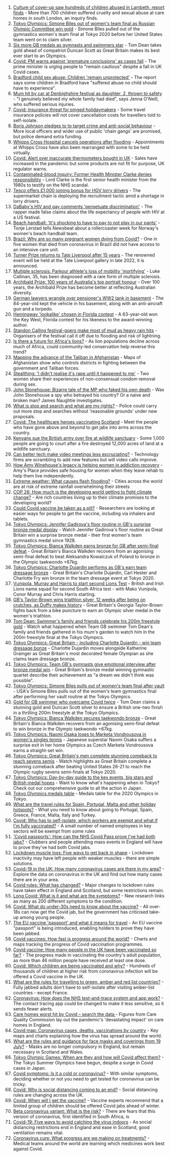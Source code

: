 1. [Culture of cover-up saw hundreds of children abused in Lambeth, report finds](https://www.bbc.co.uk/news/uk-57984924) - More than 700 children suffered cruelty and sexual abuse at care homes in south London, an inquiry finds.
2. [Tokyo Olympics: Simone Biles out of women's team final as Russian Olympic Committee win gold](https://www.bbc.co.uk/sport/olympics/57982665) - Simone Biles pulled out of the gymnastics women's team final at Tokyo 2020 before her United States team went on to claim silver.
3. [Six more GB medals as gymnasts and swimmers star](https://www.bbc.co.uk/sport/olympics/57980135) - Tom Dean takes gold ahead of compatriot Duncan Scott as Great Britain makes its best ever start to an Olympics.
4. [Covid: PM warns against 'premature conclusions' as cases fall](https://www.bbc.co.uk/news/uk-57981899) - The prime minister is urging people to "remain cautious" despite a fall in UK Covid cases.
5. [Bradford child sex abuse: Children 'remain unprotected'](https://www.bbc.co.uk/news/uk-england-leeds-57982761) - The report says some children in Bradford have "suffered abuse no child should have to experience".
6. [Mum hit by car at Denbighshire festival as daughter, 2, thrown to safety](https://www.bbc.co.uk/news/uk-wales-57979208) - "I genuinely believed my whole family had died", says Jenna O'Neill, who suffered serious injuries.
7. [Covid: Insurance threat for pinged holidaymakers](https://www.bbc.co.uk/news/business-57983455) - Some travel insurance policies will not cover cancellation costs for travellers told to self-isolate.
8. [Boris Johnson pledges to to target crime and anti-social behaviour](https://www.bbc.co.uk/news/uk-politics-57978618) - More local officers and wider use of public 'chain gangs' are promised, but police demand extra funding.
9. [Whipps Cross Hospital cancels operations after flooding](https://www.bbc.co.uk/news/uk-england-london-57964769) - Appointments at Whipps Cross have also been rearranged with some to be held virtually.
10. [Covid: Alert over inaccurate thermometers bought in UK](https://www.bbc.co.uk/news/health-57982479) - Sales have increased in the pandemic but some products are not fit for purpose, UK regulator warns.
11. [Contaminated-blood inquiry: Former Health Minister Clarke denies responsibility](https://www.bbc.co.uk/news/uk-57986582) - Lord Clarke is the first senior health minister from the 1980s to testify on the NHS scandal.
12. [Tesco offers £1,000 joining bonus for HGV lorry drivers](https://www.bbc.co.uk/news/business-57983698) - The supermarket chain is deploying the recruitment tactic amid a shortage in lorry drivers.
13. [DaBaby's HIV and gay comments 'perpetuate discrimination'](https://www.bbc.co.uk/news/newsbeat-57984070) - The rapper made false claims about the life expectancy of people with HIV at a US festival.
14. [Beach handball: 'It's shocking to have to pay to not play in our pants'](https://www.bbc.co.uk/news/uk-57940896) - Tonje Lerstad tells Newsbeat about a rollercoaster week for Norway's women's beach handball team.
15. [Brazil: Why are so many pregnant women dying from Covid?](https://www.bbc.co.uk/news/world-latin-america-57974754) - One in five women that died from coronavirus in Brazil did not have access to an intensive care unit.
16. [Turner Prize returns to Tate Liverpool after 15 years](https://www.bbc.co.uk/news/uk-england-merseyside-57982406) - The renowned event will be held at the Tate Liverpool gallery in late 2022, it is announced.
17. [Multiple sclerosis: Parkour athlete's loss of mobility 'mortifying'](https://www.bbc.co.uk/news/uk-england-nottinghamshire-57932996) - Luke Callinan, 35, has been diagnosed with a rare form of multiple sclerosis.
18. [Archibald Prize: 100 years of Australia's top portrait honour](https://www.bbc.co.uk/news/world-australia-57967778) - Over 100 years, the Archibald Prize has become better at reflecting Australian diversity.
19. [German lawyers wrangle over pensioner's WW2 tank in basement](https://www.bbc.co.uk/news/world-europe-57965260) - The 84-year-old kept the vehicle in his basement, along with an anti-aircraft gun and a torpedo.
20. [Hemingway 'lookalike' chosen in Florida contest](https://www.bbc.co.uk/news/world-us-canada-57978084) - A 63-year-old won the Key West, Florida contest for his likeness to the award-winning author.
21. [Standon Calling festival-goers make most of mud as heavy rain hits](https://www.bbc.co.uk/news/uk-england-beds-bucks-herts-57969974) - Organisers of the festival call it off due to flooding and risk of lightning.
22. [Is there a future for Africa's lions?](https://www.bbc.co.uk/news/science-environment-57968405) - As lion populations decline across much of Africa, could community-led conservation help reverse this trend?
23. [Mapping the advance of the Taliban in Afghanistan](https://www.bbc.co.uk/news/world-asia-57933979) - Maps of Afghanistan show who controls districts in fighting between the government and Taliban forces.
24. [Stealthing: 'I didn't realise it's rape until it happened to me'](https://www.bbc.co.uk/news/newsbeat-57618003) - Two women share their experiences of non-consensual condom removal during sex.
25. [John Stonehouse: Bizarre tale of the MP who faked his own death](https://www.bbc.co.uk/news/uk-politics-57942759) - Was John Stonehouse a spy who betrayed his country? Or a naive and broken man? James Naughtie investigates.
26. [What is stop and search and what are my rights?](https://www.bbc.co.uk/news/explainers-47475566) - Police could carry out more stop and searches without 'reasonable grounds' under new proposals.
27. [Covid: The healthcare heroes vaccinating Scotland](https://www.bbc.co.uk/news/uk-scotland-57602460) - Meet the people who have gone above and beyond to get jabs into arms across the country.
28. [Kenyans sue the British army over fire at wildlife sanctuary](https://www.bbc.co.uk/news/world-africa-57486433) - Some 1,000 people are going to court after a fire destroyed 12,000 acres of land at a wildlife sanctuary.
29. [Can better tech make video meetings less excruciating?](https://www.bbc.co.uk/news/business-57720504) - Technology firms are scrambling to add new features but will video calls improve.
30. [How Amy Winehouse's legacy is helping women in addiction recovery](https://www.bbc.co.uk/news/newsbeat-57975385) - Amy's Place provides safe housing for women when they leave rehab to help them live independently.
31. [Extreme weather: What causes flash flooding?](https://www.bbc.co.uk/news/science-environment-57969877) - Cities across the world are at risk of extreme rainfall overwhelming their streets
32. [COP 26: How much is the developing world getting to fight climate change?](https://www.bbc.co.uk/news/57975275) - Are rich countries living up to their climate promises to the developing world?
33. [Could Covid vaccine be taken as a pill?](https://www.bbc.co.uk/news/health-57553602) - Researchers are looking at easier ways for people to get the vaccine, including via inhalers and tablets.
34. [Tokyo Olympics: Jennifer Gadirova's floor routine in GB's surprise bronze medal display](https://www.bbc.co.uk/sport/av/olympics/57987512) - Watch Jennifer Gadirova's floor routine as Great Britain win a surprise bronze medal - their first women's team gymnastics medal since 1928.
35. [Tokyo Olympics: Bianca Walkden earns bronze for GB after semi-final defeat](https://www.bbc.co.uk/sport/av/olympics/57982790) - Great Britain's Bianca Walkden recovers from an agonising semi-final defeat to beat Aleksandra Kowalczuk of Poland to bronze in the Olympic taekwondo +67kg.
36. [Tokyo Olympics: Charlotte Dujardin performs as GB's earn team dressage bronze](https://www.bbc.co.uk/sport/av/olympics/57987518) - Great Britain's Charlotte Dujardin, Carl Hester and Charlotte Fry win bronze in the team dressage event at Tokyo 2020.
37. [Vunipola, Murray and Harris to start second Lions Test](https://www.bbc.co.uk/sport/rugby-union/57983305) - British and Irish Lions name squad for second South Africa test - with Mako Vunipola, Conor Murray and Chris Harris starting.
38. [GB's Taylor-Brown wins triathlon silver, 12 weeks after being on crutches, as Duffy makes history](https://www.bbc.co.uk/sport/olympics/57979326) - Great Britain's Georgia Taylor-Brown fights back from a bike puncture to earn an Olympic silver medal in the women's triathlon.
39. [Tom Dean: Swimmer's family and friends celebrate his 200m freestyle gold](https://www.bbc.co.uk/sport/av/olympics/57979950) - Watch what happened when Team GB swimmer Tom Dean's family and friends gathered in his mum's garden to watch him in the 200m freestyle final at the Tokyo Olympics.
40. [Tokyo Olympics: Great Britain - including Charlotte Dujardin - win team dressage bonze](https://www.bbc.co.uk/sport/olympics/57982071) - Charlotte Dujardin moves alongside Katherine Grainger as Great Britain's most decorated female Olympian as she claims team dressage bronze.
41. [Tokyo Olympics: Team GB's gymnasts give emotional interview after bronze medal win](https://www.bbc.co.uk/sport/av/olympics/57982642) - Great Britain's bronze medal winning gymnastic quartet describe their achievement as "a dream we didn't think was possible".
42. [Tokyo Olympics: Simone Biles pulls out of women's team final after vault](https://www.bbc.co.uk/sport/av/olympics/57984124) - USA's Simone Biles pulls out of the women's team gymnastics final after performing her vault routine at the Tokyo Olympics.
43. [Gold for GB swimmer who overcame Covid twice](https://www.bbc.co.uk/sport/olympics/57979697) - Tom Dean claims a stunning gold and Duncan Scott silver to ensure a British one-two finish in a thrilling 200m freestyle at the Tokyo Olympics.
44. [Tokyo Olympics: Bianca Walkden secures taekwondo bronze](https://www.bbc.co.uk/sport/olympics/57983765) - Great Britain's Bianca Walkden recovers from an agonising semi-final defeat to win bronze in the Olympic taekwondo +67kg.
45. [Tokyo Olympics: Naomi Osaka loses to Marketa Vondrousova in women's singles tennis](https://www.bbc.co.uk/sport/olympics/57980493) - Japanese superstar Naomi Osaka suffers a surprise exit in her home Olympics as Czech Marketa Vondrousova earns a straight-set win.
46. [Tokyo Olympics: Great Britain's men complete stunning comeback to reach sevens semis](https://www.bbc.co.uk/sport/av/olympics/57982787) - Watch highlights as Great Britain complete a stunning comeback after beating United States 26-21 to reach the Olympic rugby sevens semi-finals at Tokyo 2020.
47. [Tokyo Olympics: Day-by-day guide to the key events, big stars and British medal hopes](https://www.bbc.co.uk/sport/olympics/57778808) - Want to know what's happening when in Tokyo? Check out our comprehensive guide to all the action in Japan.
48. [Tokyo Olympics medals table](https://www.bbc.co.uk/sport/olympics/57836709) - Medals table for the 2020 Olympics in Tokyo.
49. [What are the travel rules for Spain, Portugal, Malta and other holiday hotspots?](https://www.bbc.co.uk/news/explainers-56997931) - What you need to know about going to Portugal, Spain, Greece, France, Malta, Italy and Turkey.
50. [Covid: Who has to self-isolate, which workers are exempt and what if I'm fully vaccinated?](https://www.bbc.co.uk/news/explainers-54239922) - A small number of named employees in key sectors will be exempt from some rules
51. ['Covid passports': How can the NHS Covid Pass prove I've had both jabs?](https://www.bbc.co.uk/news/explainers-55718553) - Clubbers and people attending mass events in England will have to prove they've had both Covid jabs.
52. [Lockdown muscle loss: Five ways to get back in shape](https://www.bbc.co.uk/news/uk-56887390) - Lockdown inactivity may have left people with weaker muscles - there are simple solutions.
53. [Covid-19 in the UK: How many coronavirus cases are there in my area?](https://www.bbc.co.uk/news/uk-51768274) - Explore the data on coronavirus in the UK and find out how many cases there are in your area.
54. [Covid rules: What has changed?](https://www.bbc.co.uk/news/explainers-52530518) - Major changes to lockdown rules have taken effect in England and Scotland, but some restrictions remain.
55. [Long Covid: What is it and what are the symptoms?](https://www.bbc.co.uk/news/health-57833394) - New research links as many as 200 different symptoms to the condition.
56. [Covid: What do under-30s need to know about the vaccine?](https://www.bbc.co.uk/news/health-57273875) - All over-18s can now get the Covid jab, but the government has criticised take-up among young people.
57. [The EU vaccine 'passport' and what it means for travel](https://www.bbc.co.uk/news/explainers-57665765) - An EU vaccine "passport" is being introduced, enabling holders to prove they have been jabbed.
58. [Covid vaccines: How fast is progress around the world?](https://www.bbc.co.uk/news/world-56237778) - Charts and maps tracking the progress of Covid vaccination programmes.
59. [Covid vaccine: How many people in the UK have been vaccinated so far?](https://www.bbc.co.uk/news/health-55274833) - The progress made in vaccinating the country's adult population, as more than 46 million people have received at least one dose.
60. [Covid: Which children are being vaccinated and why?](https://www.bbc.co.uk/news/health-57888429) - Hundreds of thousands of children at higher risk from coronavirus infection will be offered a Covid vaccine in the UK.
61. [What are the rules for travelling to green, amber and red list countries?](https://www.bbc.co.uk/news/explainers-52544307) - Fully jabbed adults don't have to self-isolate after visiting amber-list countries - except France.
62. [Coronavirus: How does the NHS test-and-trace system and app work?](https://www.bbc.co.uk/news/explainers-52442754) - The contact tracing app could be changed to make it less sensitive, so it sends fewer alerts.
63. [Care homes worst hit by Covid – search the data ](https://www.bbc.co.uk/news/uk-politics-57905821) - Figures from Care Quality Commission lay out the pandemic's 'devastating impact' on care homes in England.
64. [Covid map: Coronavirus cases, deaths, vaccinations by country](https://www.bbc.co.uk/news/world-51235105) - Key maps and charts explaining how the virus has spread around the world.
65. [What are the rules and guidance for face masks and coverings from 19 July?](https://www.bbc.co.uk/news/health-51205344) - Masks are no longer compulsory in England, but remain necessary in Scotland and Wales.
66. [Tokyo Olympic Games: When are they and how will Covid affect them?](https://www.bbc.co.uk/news/world-asia-57240044) - The Tokyo Summer Olympics have begun, despite a surge in Covid cases in Japan.
67. [Covid symptoms: Is it a cold or coronavirus?](https://www.bbc.co.uk/news/health-54145299) - With similar symptoms, deciding whether or not you need to get tested for coronavirus can be tricky.
68. [Covid: Why is social distancing coming to an end?](https://www.bbc.co.uk/news/uk-51506729) - Social distancing rules are changing across the UK.
69. [Covid: When will I get the vaccine?](https://www.bbc.co.uk/news/health-55045639) - Vaccine experts recommend that a limited group of children should be offered Covid jabs ahead of winter.
70. [Beta coronavirus variant: What is the risk?](https://www.bbc.co.uk/news/health-55534727) - There are fears that this version of coronavirus, first identified in South Africa, is
71. [Covid-19: Five ways to avoid catching the virus indoors](https://www.bbc.co.uk/news/explainers-53917432) - As social distancing restrictions end in England and ease in Scotland, good ventilation remains vital.
72. [Coronavirus cure: What progress are we making on treatments?](https://www.bbc.co.uk/news/health-52354520) - Medical teams around the world are learning which medicines work best against Covid.

